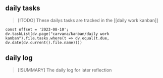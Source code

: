 ## daily tasks
> [!TODO]
> These dailys tasks are tracked in the [[daily work kanban]]

```dataviewjs
const offset = '2023-08-10';
dv.taskList(dv.page("carvana/kanban/daily work kanban").file.tasks.where(t => dv.equal(t.due, dv.date(dv.current().file.name))))
```





## daily log
> [!SUMMARY]
> The daily log for later reflection

